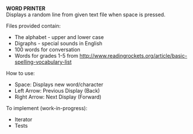 **WORD PRINTER**\
Displays a random line from given text file when space is pressed. 

Files provided contain:
- The alphabet - upper and lower case
- Digraphs - special sounds in English
- 100 words for conversation
- Words for grades 1-5 from http://www.readingrockets.org/article/basic-spelling-vocabulary-list

How to use:
- Space: Displays new word/character
- Left Arrow: Previous Display (Back)
- Right Arrow: Next Display (Forward)

To implement (work-in-progress):
- Iterator
- Tests